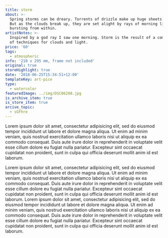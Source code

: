 ```yaml
---
title: storm
about: >-
  Spring storms can be dreary. Torrents of drizzle make up huge sheets of grey.
  But as the clouds break up, they are set alight by rays of morning light
  bursting from within.
artistNotes: >-
  Inspired by a god ray I saw one morning. Storm is the result of a combination
  of techniques for clouds and light.
price: '60'
tags:
  - atmospheric
info: '210 x 295 mm, frame not included'
original: true
storeHighlight: true
date: '2018-06-25T15:34:51+12:00'
templateKey: art-pice
type:
  - watercolor
featuredImage: ../img/DSC06288.jpg
is_archive_item: true
is_store_item: true
arcive_topic:
  - sGFhre
---
```


Lorem ipsum dolor sit amet, consectetur adipisicing elit, sed do eiusmod
tempor incididunt ut labore et dolore magna aliqua. Ut enim ad minim veniam,
quis nostrud exercitation ullamco laboris nisi ut aliquip ex ea commodo
consequat. Duis aute irure dolor in reprehenderit in voluptate velit esse
cillum dolore eu fugiat nulla pariatur. Excepteur sint occaecat cupidatat non
proident, sunt in culpa qui officia deserunt mollit anim id est laborum.

Lorem ipsum dolor sit amet, consectetur adipisicing elit, sed do eiusmod
tempor incididunt ut labore et dolore magna aliqua. Ut enim ad minim veniam,
quis nostrud exercitation ullamco laboris nisi ut aliquip ex ea commodo
consequat. Duis aute irure dolor in reprehenderit in voluptate velit esse
cillum dolore eu fugiat nulla pariatur. Excepteur sint occaecat cupidatat non
proident, sunt in culpa qui officia deserunt mollit anim id est laborum.
Lorem ipsum dolor sit amet, consectetur adipisicing elit, sed do eiusmod
tempor incididunt ut labore et dolore magna aliqua. Ut enim ad minim veniam,
quis nostrud exercitation ullamco laboris nisi ut aliquip ex ea commodo
consequat. Duis aute irure dolor in reprehenderit in voluptate velit esse
cillum dolore eu fugiat nulla pariatur. Excepteur sint occaecat cupidatat non
proident, sunt in culpa qui officia deserunt mollit anim id est laborum.